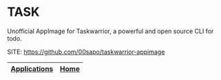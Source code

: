# TASK

 Unofficial AppImage for Taskwarrior, a powerful and open source CLI for todo.

 SITE: https://github.com/00sapo/taskwarrior-appimage

 | [Applications](https://portable-linux-apps.github.io/apps.html) | [Home](https://portable-linux-apps.github.io)
 | --- | --- |
